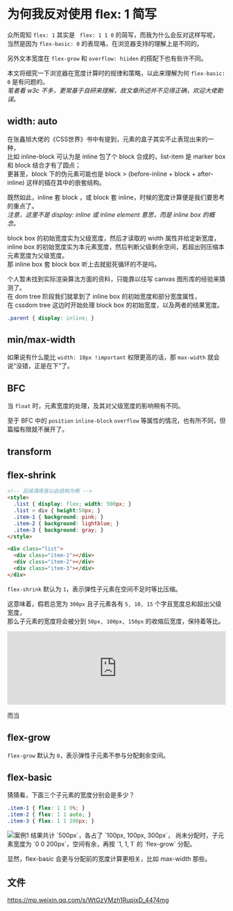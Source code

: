 # 为何我反对使用 flex: 1 简写

众所周知 `flex: 1` 其实是 ` flex: 1 1 0` 的简写，而我为什么会反对这样写呢，  
当然是因为 `flex-basic: 0` 的表现咯，在浏览器支持的理解上是不同的。  

另外文本宽度在 `flex-grow` 和 `overflow: hiiden` 的搭配下也有些许不同。  

本文将细究一下浏览器在宽度计算时的规律和策略，以此来理解为何 `flex-basic: 0` 是有问题的。  
_笔者看 w3c 不多，更常基于自研来理解，故文章所述并不见得正确，欢迎大佬勘误。_  

## width: auto

在张鑫旭大佬的《CSS世界》书中有提到，元素的盒子其实不止表现出来的一种，  
比如 inline-block 可认为是 inline 包了个 block 合成的，list-item 是 marker box 和 block 结合才有了圆点；  
更甚至，block 下的伪元素可能也是 block > (before-inline + block + after-inline) 这样的插在其中的嵌套结构。  

既然如此，inline 套 block ，或 block 套 inline，时候的宽度计算便是我们要思考的重点了。  
_注意，这里不是 display: inline 或 inline element 意思，而是 inline box 的概念。_

block box 的初始宽度实为父级宽度，然后才读取的 width 属性并给定新宽度，  
inline box 的初始宽度实为本元素宽度，然后判断父级剩余空间，若超出则压缩本元素宽度为父级宽度。  
那 inline box 套 block box 听上去就挺死循环的不是吗。

个人暂未找到实际渲染算法方面的资料，只能靠以往写 canvas 图形库的经验来猜测了。  
在 dom tree 阶段我们就拿到了 inline box 的初始宽度和部分宽度属性，  
在 cssdom tree 这边时开始处理 block box 的初始宽度，以及两者的结果宽度。  

```css
.parent { display: inline; }
```

## min/max-width

如果说有什么能比 `width: 10px !important` 权限更高的话，那 `max-width` 就会说“没错，正是在下”了。  

## BFC

当 `float` 时，元素宽度的处理，及其对父级宽度的影响稍有不同。  

至于 BFC 中的 `position` `inline-block` `overflow` 等属性的情况，也有所不同，但篇幅有限就不展开了。  

## transform



## flex-shrink

```html
<!-- 后续演练皆以此结构为例 -->
<style>
  .list { display: flex; width: 500px; }
  .list > div { height:50px; }
  .item-1 { background: pink; }
  .item-2 { background: lightblue; }
  .item-3 { background: gray; }
</style>

<div class="list">
  <div class="item-1"></div>
  <div class="item-2"></div>
  <div class="item-3"></div>
</div>
```

`flex-shrink` 默认为 `1`，表示弹性子元素在空间不足时等比压缩。  

这意味着，假若总宽为 `300px` 且子元素各有 `5, 10, 15` 个字且宽度总和超出父级宽度，  
那么子元素的宽度将会被分到 `50px, 100px, 150px` 的收缩后宽度，保持着等比。  

<iframe height="169" style="width: 100%;" scrolling="no" title="flex-shrink: 1" src="https://codepen.io/foreverZ133/embed/abZyRQK?height=169&theme-id=light&default-tab=result" frameborder="no" loading="lazy" allowtransparency="true" allowfullscreen="true">
  See the Pen <a href='https://codepen.io/foreverZ133/pen/abZyRQK'>flex-shrink: 1</a> by 张永恒
  (<a href='https://codepen.io/foreverZ133'>@foreverZ133</a>) on <a href='https://codepen.io'>CodePen</a>.
</iframe>

而当

## flex-grow

`flex-grow` 默认为 `0`，表示弹性子元素不参与分配剩余空间。  

## flex-basic

猜猜看，下面三个子元素的宽度分别会是多少？
```css
.item-1 { flex: 1 1 0%; }
.item-2 { flex: 1 1 auto; }
.item-3 { flex: 1 1 200px; }
```

<img src="https://s1.ax1x.com/2020/10/28/B1N9sI.jpg" alt="案例1">  
结果共计 `500px`，各占了 `100px, 100px, 300px`，  
尚未分配时，子元素宽度为 `0 0 200px`，空间有余，再按 `1, 1, 1` 的 `flex-grow` 分配。

显然，flex-basic 会更与分配前的宽度计算更相关，比如 max-width 那些。



## 文件
https://mp.weixin.qq.com/s/WtGzVMzh1RupixD_4474mg  
